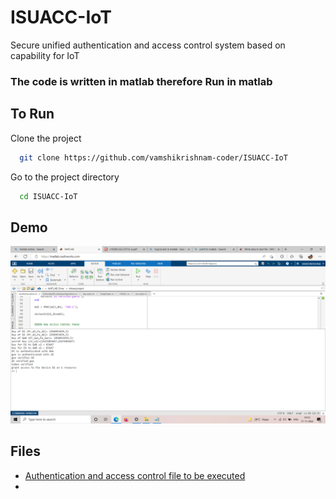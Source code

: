 # ISUACC-IoT
Secure unified authentication and access control system based on capability for IoT

### The code is written in matlab therefore Run in matlab

##  To Run 

Clone the project

```bash
  git clone https://github.com/vamshikrishnam-coder/ISUACC-IoT
```

Go to the project directory

```bash
  cd ISUACC-IoT
```




## Demo

![App Screenshot](ss.PNG)

## Files

- [Authentication and access control file to be executed](Authentication_and_AccessControl.m) 
- 
